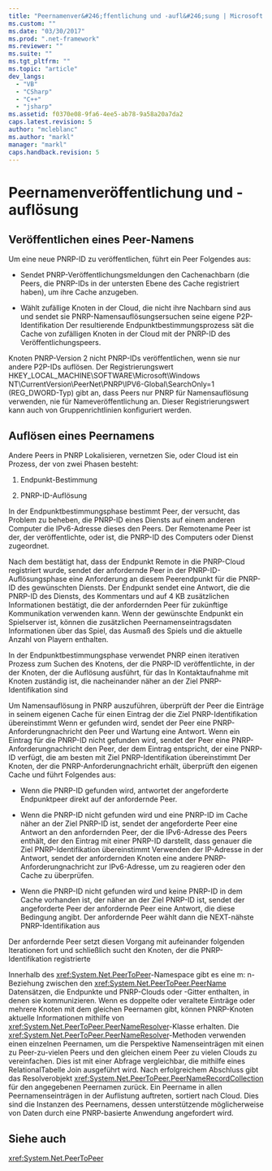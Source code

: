 ```yaml
---
title: "Peernamenver&#246;ffentlichung und -aufl&#246;sung | Microsoft Docs"
ms.custom: ""
ms.date: "03/30/2017"
ms.prod: ".net-framework"
ms.reviewer: ""
ms.suite: ""
ms.tgt_pltfrm: ""
ms.topic: "article"
dev_langs: 
  - "VB"
  - "CSharp"
  - "C++"
  - "jsharp"
ms.assetid: f0370e08-9fa6-4ee5-ab78-9a58a20a7da2
caps.latest.revision: 5
author: "mcleblanc"
ms.author: "markl"
manager: "markl"
caps.handback.revision: 5
---
```

# Peernamenver&#246;ffentlichung und -aufl&#246;sung
## Veröffentlichen eines Peer\-Namens  
 Um eine neue PNRP\-ID zu veröffentlichen, führt ein Peer Folgendes aus:  
  
-   Sendet PNRP\-Veröffentlichungsmeldungen den Cachenachbarn \(die Peers, die PNRP\-IDs in der untersten Ebene des Cache registriert haben\), um ihre Cache anzugeben.  
  
-   Wählt zufällige Knoten in der Cloud, die nicht ihre Nachbarn sind aus und sendet sie PNRP\-Namensauflösungsersuchen seine eigene P2P\-Identifikation  Der resultierende Endpunktbestimmungsprozess sät die Cache von zufälligen Knoten in der Cloud mit der PNRP\-ID des Veröffentlichungspeers.  
  
 Knoten PNRP\-Version 2 nicht PNRP\-IDs veröffentlichen, wenn sie nur andere P2P\-IDs auflösen.  Der Registrierungswert HKEY\_LOCAL\_MACHINE\\SOFTWARE\\Microsoft\\Windows NT\\CurrentVersion\\PeerNet\\PNRP\\IPV6\-Global\\SearchOnly\=1 \(REG\_DWORD\-Typ\) gibt an, dass Peers nur PNRP für Namensauflösung verwenden, nie für Nameveröffentlichung an.  Dieser Registrierungswert kann auch von Gruppenrichtlinien konfiguriert werden.  
  
## Auflösen eines Peernamens  
 Andere Peers in PNRP Lokalisieren, vernetzen Sie, oder Cloud ist ein Prozess, der von zwei Phasen besteht:  
  
1.  Endpunkt\-Bestimmung  
  
2.  PNRP\-ID\-Auflösung  
  
 In der Endpunktbestimmungsphase bestimmt Peer, der versucht, das Problem zu beheben, die PNRP\-ID eines Diensts auf einem anderen Computer die IPv6\-Adresse dieses den Peers.  Der Remotename Peer ist der, der veröffentlichte, oder ist, die PNRP\-ID des Computers oder Dienst zugeordnet.  
  
 Nach dem bestätigt hat, dass der Endpunkt Remote in die PNRP\-Cloud registriert wurde, sendet der anfordernde Peer in der PNRP\-ID\-Auflösungsphase eine Anforderung an diesem Peerendpunkt für die PNRP\-ID des gewünschten Diensts.  Der Endpunkt sendet eine Antwort, die die PNRP\-ID des Diensts, des Kommentars und auf 4 KB zusätzlichen Informationen bestätigt, die der anfordernden Peer für zukünftige Kommunikation verwenden kann.  Wenn der gewünschte Endpunkt ein Spielserver ist, können die zusätzlichen Peernamenseintragsdaten Informationen über das Spiel, das Ausmaß des Spiels und die aktuelle Anzahl von Playern enthalten.  
  
 In der Endpunktbestimmungsphase verwendet PNRP einen iterativen Prozess zum Suchen des Knotens, der die PNRP\-ID veröffentlichte, in der der Knoten, der die Auflösung ausführt, für das In Kontaktaufnahme mit Knoten zuständig ist, die nacheinander näher an der Ziel PNRP\-Identifikation sind  
  
 Um Namensauflösung in PNRP auszuführen, überprüft der Peer die Einträge in seinem eigenen Cache für einen Eintrag der die Ziel PNRP\-Identifikation übereinstimmt  Wenn er gefunden wird, sendet der Peer eine PNRP\-Anforderungnachricht den Peer und Wartung eine Antwort.  Wenn ein Eintrag für die PNRP\-ID nicht gefunden wird, sendet der Peer eine PNRP\-Anforderungnachricht den Peer, der dem Eintrag entspricht, der eine PNRP\-ID verfügt, die am besten mit Ziel PNRP\-Identifikation übereinstimmt  Der Knoten, der die PNRP\-Anforderungnachricht erhält, überprüft den eigenen Cache und führt Folgendes aus:  
  
-   Wenn die PNRP\-ID gefunden wird, antwortet der angeforderte Endpunktpeer direkt auf der anfordernde Peer.  
  
-   Wenn die PNRP\-ID nicht gefunden wird und eine PNRP\-ID im Cache näher an der Ziel PNRP\-ID ist, sendet der angeforderte Peer eine Antwort an den anfordernden Peer, der die IPv6\-Adresse des Peers enthält, der den Eintrag mit einer PNRP\-ID darstellt, dass genauer die Ziel PNRP\-Identifikation übereinstimmt  Verwenden der IP\-Adresse in der Antwort, sendet der anfordernden Knoten eine andere PNRP\-Anforderungnachricht zur IPv6\-Adresse, um zu reagieren oder den Cache zu überprüfen.  
  
-   Wenn die PNRP\-ID nicht gefunden wird und keine PNRP\-ID in dem Cache vorhanden ist, der näher an der Ziel PNRP\-ID ist, sendet der angeforderte Peer der anfordernde Peer eine Antwort, die diese Bedingung angibt.  Der anfordernde Peer wählt dann die NEXT\-nähste PNRP\-Identifikation aus  
  
 Der anfordernde Peer setzt diesen Vorgang mit aufeinander folgenden Iterationen fort und schließlich sucht den Knoten, der die PNRP\-Identifikation registrierte  
  
 Innerhalb des <xref:System.Net.PeerToPeer>\-Namespace gibt es eine m: n\-Beziehung zwischen den <xref:System.Net.PeerToPeer.PeerName> Datensätzen, die Endpunkte und PNRP\-Clouds oder \-Gitter enthalten, in denen sie kommunizieren.  Wenn es doppelte oder veraltete Einträge oder mehrere Knoten mit dem gleichen Peernamen gibt, können PNRP\-Knoten aktuelle Informationen mithilfe von <xref:System.Net.PeerToPeer.PeerNameResolver>\-Klasse erhalten.  Die <xref:System.Net.PeerToPeer.PeerNameResolver>\-Methoden verwenden einen einzelnen Peernamen, um die Perspektive Namenseinträgen mit einen zu Peer\-zu\-vielen Peers und den gleichen einem Peer zu vielen Clouds zu vereinfachen.  Dies ist mit einer Abfrage vergleichbar, die mithilfe eines RelationalTabelle Join ausgeführt wird.  Nach erfolgreichem Abschluss gibt das Resolverobjekt <xref:System.Net.PeerToPeer.PeerNameRecordCollection> für den angegebenen Peernamen zurück.  Ein Peername in allen Peernamenseinträgen in der Auflistung auftreten, sortiert nach Cloud.  Dies sind die Instanzen des Peernamens, dessen unterstützende möglicherweise von Daten durch eine PNRP\-basierte Anwendung angefordert wird.  
  
## Siehe auch  
 <xref:System.Net.PeerToPeer>